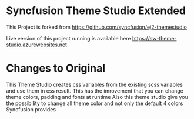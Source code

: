 # Syncfusion Theme Studio Extended

This Project is forked from https://github.com/syncfusion/ej2-themestudio

Live version of this project running is available here https://sw-theme-studio.azurewebsites.net

# Changes to Original
This Theme Studio creates css variables from the existing scss variables and use them in css result. This has the imrovement that you can change theme colors, padding and fonts at runtime
Also this theme studio give you the possibility to change all theme color and not only the default 4 colors Syncfusion provides
